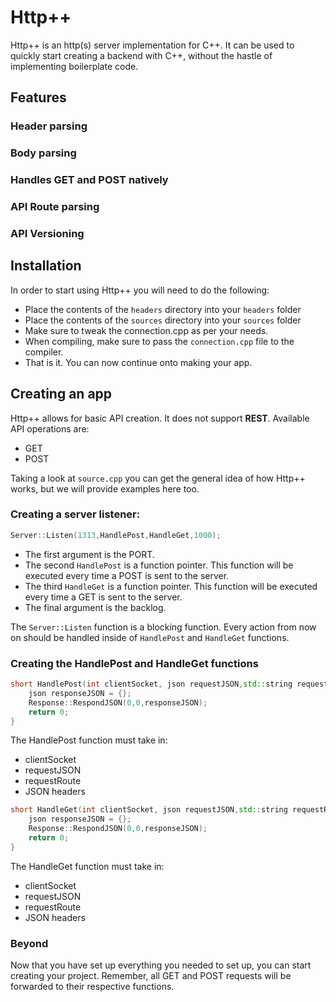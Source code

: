 # Http++

Http++ is an http(s) server implementation for C++. It can be used to quickly start creating a backend with C++, without the hastle of implementing boilerplate code.

## Features

### Header parsing
### Body parsing
### Handles GET and POST natively
### API Route parsing
### API Versioning

## Installation

In order to start using Http++ you will need to do the following:

- Place the contents of the `headers` directory into your `headers` folder
- Place the contents of the `sources` directory into your `sources` folder
- Make sure to tweak the connection.cpp as per your needs.
- When compiling, make sure to pass the `connection.cpp` file to the compiler.
- That is it. You can now continue onto making your app.

## Creating an app

Http++ allows for basic API creation. It does not support **REST**. Available API operations are:
- GET
- POST

Taking a look at `source.cpp` you can get the general idea of how Http++ works, but we will provide examples here too.

### Creating a server listener:

```cpp
Server::Listen(1313,HandlePost,HandleGet,1000);
```
- The first argument is the PORT.
- The second `HandlePost` is a function pointer. This function will be executed every time a POST is sent to the server.
- The third `HandleGet` is a function pointer. This function will be executed every time a GET is sent to the server.
- The final argument is the backlog.

The `Server::Listen` function is a blocking function. Every action from now on should be handled inside of `HandlePost` and `HandleGet` functions.

### Creating the HandlePost and HandleGet functions

```cpp
short HandlePost(int clientSocket, json requestJSON,std::string requestRoute,json headers){
    json responseJSON = {};
    Response::RespondJSON(0,0,responseJSON);
    return 0;
}
```
The HandlePost function must take in:
- clientSocket
- requestJSON
- requestRoute
- JSON headers

```cpp
short HandleGet(int clientSocket, json requestJSON,std::string requestRoute,json headers){
    json responseJSON = {};
    Response::RespondJSON(0,0,responseJSON);
    return 0;
}
```
The HandleGet function must take in:
- clientSocket
- requestJSON
- requestRoute
- JSON headers

### Beyond

Now that you have set up everything you needed to set up, you can start creating your project. Remember, all GET and POST requests will be forwarded to their respective functions.